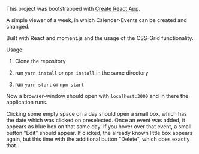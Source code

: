 This project was bootstrapped with [Create React App](https://github.com/facebookincubator/create-react-app).

A simple viewer of a week, in which Calender-Events can be created and changed.

Built with React and moment.js and the usage of the CSS-Grid functionality.

Usage:

1.  Clone the repository

2.  run `yarn install` or `npm install` in the same directory

3.  run `yarn start` or `npm start`

Now a browser-window should open with `localhost:3000` and in there the application runs. 

Clicking some empty space on a day should open a small box, which has the date which was clicked on preselected. 
Once an event was added, it appears as blue box on that same day. If you hover over that event, a small button "Edit" should appear. If clicked, the already known little box appears again, but this time with the additional button "Delete", which does exactly that.
